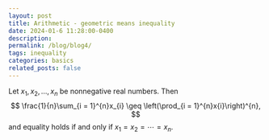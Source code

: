 ```yaml
---
layout: post
title: Arithmetic - geometric means inequality
date: 2024-01-6 11:28:00-0400
description: 
permalink: /blog/blog4/
tags: inequality
categories: basics
related_posts: false
---
```


Let $x_1, x_2, \ldots , x_n$ be nonnegative real numbers. Then
$$
\frac{1}{n}\sum_{i = 1}^{n}x_{i} \geq \left(\prod_{i = 1}^{n}x{i}\right)^{n},
$$
and equality holds if and only if $x_1 = x_2 = \cdots = x_n$.




